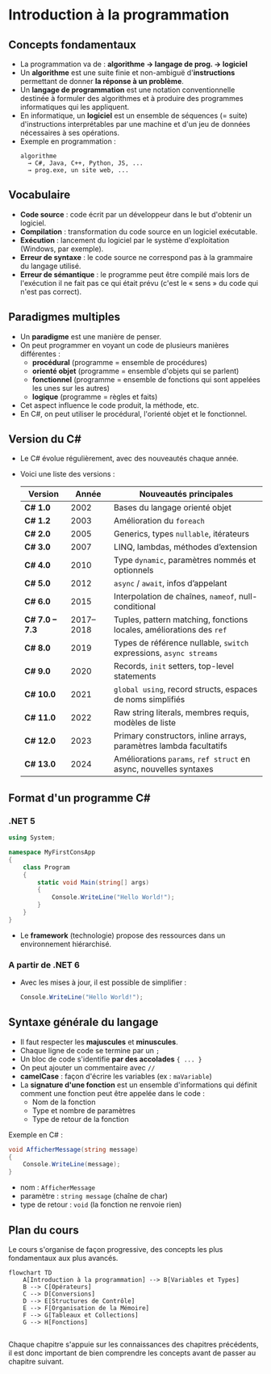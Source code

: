 # Introduction à la programmation

## Concepts fondamentaux

- La programmation va de : **algorithme → langage de prog. → logiciel**
- Un **algorithme** est une suite finie et non-ambiguë d'**instructions** permettant de donner **la réponse à un problème**.
- Un **langage de programmation** est une notation conventionnelle destinée à formuler des algorithmes et à produire des programmes informatiques qui les appliquent.
- En informatique, un **logiciel** est un ensemble de séquences (= suite) d'instructions interprétables par une machine et d'un jeu de données nécessaires à ses opérations.
- Exemple en programmation :
  ```
  algorithme 
    → C#, Java, C++, Python, JS, ... 
    → prog.exe, un site web, ...
  ```

## Vocabulaire

- **Code source** : code écrit par un développeur dans le but d'obtenir un logiciel.
- **Compilation** : transformation du code source en un logiciel exécutable.
- **Exécution** : lancement du logiciel par le système d'exploitation (Windows, par exemple).
- **Erreur de syntaxe** : le code source ne correspond pas à la grammaire du langage utilisé.
- **Erreur de sémantique** : le programme peut être compilé mais lors de l'exécution il ne fait pas ce qui était prévu (c'est le « sens » du code qui n'est pas correct).

## Paradigmes multiples

- Un **paradigme** est une manière de penser.
- On peut programmer en voyant un code de plusieurs manières différentes :
  - **procédural** (programme = ensemble de procédures)
  - **orienté objet** (programme = ensemble d'objets qui se parlent)
  - **fonctionnel** (programme = ensemble de fonctions qui sont appelées les unes sur les autres)
  - **logique** (programme = règles et faits)
- Cet aspect influence le code produit, la méthode, etc.
- En C#, on peut utiliser le procédural, l'orienté objet et le fonctionnel.

## Version du C#

- Le C# évolue régulièrement, avec des nouveautés chaque année.
- Voici une liste des versions :

  | Version          | Année     | Nouveautés principales                                               |
  | ---------------- | --------- | -------------------------------------------------------------------- |
  | **C# 1.0**       | 2002      | Bases du langage orienté objet                                       |
  | **C# 1.2**       | 2003      | Amélioration du `foreach`                                            |
  | **C# 2.0**       | 2005      | Generics, types `nullable`, itérateurs                               |
  | **C# 3.0**       | 2007      | LINQ, lambdas, méthodes d’extension                                  |
  | **C# 4.0**       | 2010      | Type `dynamic`, paramètres nommés et optionnels                      |
  | **C# 5.0**       | 2012      | `async` / `await`, infos d’appelant                                  |
  | **C# 6.0**       | 2015      | Interpolation de chaînes, `nameof`, null-conditional                 |
  | **C# 7.0 – 7.3** | 2017–2018 | Tuples, pattern matching, fonctions locales, améliorations des `ref` |
  | **C# 8.0**       | 2019      | Types de référence nullable, `switch` expressions, `async streams`   |
  | **C# 9.0**       | 2020      | Records, `init` setters, top-level statements                        |
  | **C# 10.0**      | 2021      | `global using`, record structs, espaces de noms simplifiés           |
  | **C# 11.0**      | 2022      | Raw string literals, membres requis, modèles de liste                |
  | **C# 12.0**      | 2023      | Primary constructors, inline arrays, paramètres lambda facultatifs   |
  | **C# 13.0**      | 2024      | Améliorations `params`, `ref struct` en async, nouvelles syntaxes    |


## Format d'un programme C#

### .NET 5

```csharp
using System;

namespace MyFirstConsApp
{
    class Program
    {
        static void Main(string[] args)
        {
            Console.WriteLine("Hello World!");
        }
    }
}
```
- Le **framework** (technologie) propose des ressources dans un environnement hiérarchisé.

### A partir de .NET 6 

- Avec les mises à jour, il est possible de simplifier :
    ```csharp
    Console.WriteLine("Hello World!");
    ```

## Syntaxe générale du langage

- Il faut respecter les **majuscules** et **minuscules**.
- Chaque ligne de code se termine par un `;`
- Un bloc de code s'identifie **par des accolades** `{ ... }`
- On peut ajouter un commentaire avec `//`
- **camelCase** : façon d'écrire les variables (ex : `maVariable`)
- La **signature d'une fonction** est un ensemble d'informations qui définit comment une fonction peut être appelée dans le code :
    - Nom de la fonction
    - Type et nombre de paramètres
    - Type de retour de la fonction

Exemple en C# :
```csharp
void AfficherMessage(string message)
{
    Console.WriteLine(message);
}
```
- nom : `AfficherMessage`
- paramètre : `string message` (chaîne de char)
- type de retour : `void` (la fonction ne renvoie rien)

## Plan du cours

Le cours s'organise de façon progressive, des concepts les plus fondamentaux aux plus avancés.

```mermaid
flowchart TD
    A[Introduction à la programmation] --> B[Variables et Types]
    B --> C[Opérateurs]
    C --> D[Conversions]
    D --> E[Structures de Contrôle]
    E --> F[Organisation de la Mémoire]
    F --> G[Tableaux et Collections]
    G --> H[Fonctions]
    
```

Chaque chapitre s'appuie sur les connaissances des chapitres précédents, il est donc important de bien comprendre les concepts avant de passer au chapitre suivant.
